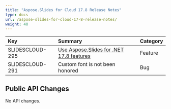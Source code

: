 ```yaml
---
title: "Aspose.Slides for Cloud 17.8 Release Notes"
type: docs
url: /aspose-slides-for-cloud-17-8-release-notes/
weight: 40
---
```


|**Key**|**Summary**|**Category**|
| :- | :- | :- |
|SLIDESCLOUD-295|[Use Aspose.Slides for .NET 17.8 features](https://docs.aspose.com/display/slidesnet/Aspose.Slides+for+.NET+17.8+Release+Notes)|Feature|
|SLIDESCLOUD-291|Custom font is not been honored|Bug|
## **Public API Changes**
No API changes.

